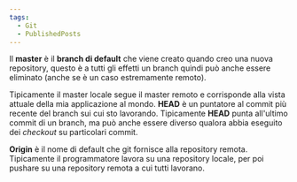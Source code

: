```yaml
---
tags:
  - Git
  - PublishedPosts
---
```

Il **master** è il **branch di default** che viene creato quando creo una nuova repository, questo è a tutti gli effetti un branch quindi può anche essere eliminato (anche se è un caso estremamente remoto).

Tipicamente il master locale segue il master remoto e corrisponde alla vista attuale della mia applicazione al mondo.
**HEAD** è un puntatore al commit più recente del branch sui cui sto lavorando. Tipicamente **HEAD** punta all'ultimo commit di un branch, ma può anche essere diverso qualora abbia eseguito dei *checkout* su particolari commit.

**Origin** è il nome di default che git fornisce alla repository remota. Tipicamente il programmatore lavora su una repository locale, per poi pushare su una repository remota a cui tutti lavorano.